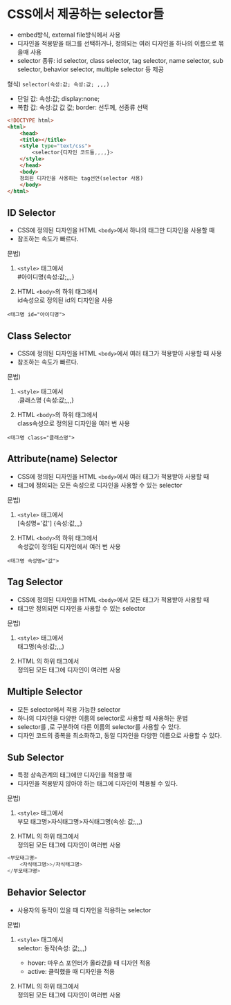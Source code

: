 # CSS에서 제공하는 selector들
- embed방식, external file방식에서 사용
- 디자인을 적용받을 태그를 선택하거나, 정의되는 여러 디자인을 하나의 이름으로 묶을때 사용
- selector 종류: id selector, class selector, tag selector, name selector, sub selector, behavior selector, multiple selector 등 제공

형식)
``selector(속성:값; 속성:값; ,,,)``

- 단일 값: 속성:값; display:none;
- 복합 값: 속성:값 값 값; border: 선두께, 선종류 선택

```HTML
<!DOCTYPE html>
<html>
	<head>
	<title></title>
	<style type="text/css">
		<selector{디자인 코드들,,,,}>
	</style>
	</head>
	<body>
	정의된 디자인을 사용하는 tag선언(selector 사용)
	</body>
</html>
```

## ID Selector
- CSS에 정의된 디자인을 HTML `<body>`에서 하나의 태그만 디자인을 사용할 때
- 참조하는 속도가 빠르다.

문법)
1. `<style>` 태그에서<br>
#아이디명{속성:값;,,,}<br>

2. HTML `<body>`의 하위 태그에서<br>
id속성으로 정의된 id의 디자인을 사용<br>

`<태그명 id="아이디명">`

## Class Selector
- CSS에 정의된 디자인을 HTML `<body>`에서 여러 태그가 적용받아 사용할 때 사용
- 참조하는 속도가 빠르다.

문법)
1. `<style>` 태그에서<br>
.클래스명 {속성:값;,,,}<br>

2. HTML `<body>`의 하위 태그에서<br>
class속성으로 정의된 디자인을 여러 번 사용<br>

`<태그명 class="클래스명">`

## Attribute(name) Selector
- CSS에 정의된 디자인을 HTML `<body>`에서 여러 태그가 적용받아 사용할 때
- 태그에 정의되는 모든 속성으로 디자인을 사용할 수 있는 selector

문법)
1. `<style>` 태그에서<br>
[속성명='값'] {속성:값,,,}<br>

2. HTML `<body>`의 하위 태그에서<br>
속성값이 정의된 디자인에서 여러 번 사용<br>

`<태그명 속성명="값">`

## Tag Selector
- CSS에 정의된 디자인을 HTML `<body>`에서 모든 태그가 적용받아 사용할 때
- 태그만 정의되면 디자인을 사용할 수 있는 selector

문법)
1. `<style>` 태그에서<br>
태그명(속성:값;,,,)

2. HTML <body>의 하위 태그에서<br>
정의된 모든 태그에 디자인이 여러번 사용<br>

## Multiple Selector
- 모든 selector에서 적용 가능한 selector
- 하나의 디자인을 다양한 이름의 selector로 사용할 때 사용하는 문법
- selector를 ,로 구분하여 다른 이름의 selector를 사용할 수 있다.
- 디자인 코드의 중복을 최소화하고, 동일 디자인을 다양한 이름으로 사용할 수 있다.

## Sub Selector
- 특정 상속관계의 태그에만 디자인을 적용할 때
- 디자인을 적용받지 않아야 하는 태그에 디자인이 적용될 수 있다.

문법)
1. `<style>` 태그에서<br>
부모 태그명>자식태그명>자식태그명(속성: 값;,,,)

2. HTML <body>의 하위 태그에서<br>
정의된 모든 태그에 디자인이 여러번 사용<br>

```SQL
<부모태그명>
	<자식태그명>>/자식태그명>
</부모태그명>
```

## Behavior Selector
- 사용자의 동작이 있을 때 디자인을 적용하는 selector

문법)
1. `<style>` 태그에서<br>
selector: 동작(속성: 값;,,,)<br>
	- hover: 마우스 포인터가 올라갔을 때 디자인 적용
	- active: 클릭했을 때 디자인을 적용

2. HTML <body>의 하위 태그에서<br>
정의된 모든 태그에 디자인이 여러번 사용<br>